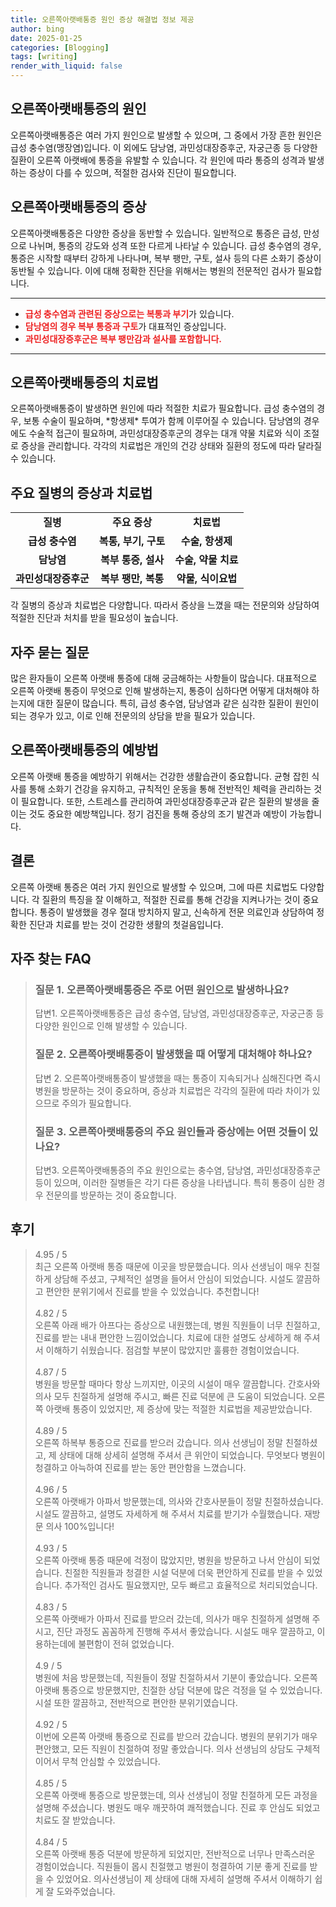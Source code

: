 ```yaml
---
title: 오른쪽아랫배통증 원인 증상 해결법 정보 제공
author: bing
date: 2025-01-25
categories: [Blogging]
tags: [writing]
render_with_liquid: false
---
```



<h2 id='오른쪽아랫배통증의원인'>오른쪽아랫배통증의 원인</h2>

<p>오른쪽아랫배통증은 여러 가지 원인으로 발생할 수 있으며, 그 중에서 가장 흔한 원인은 급성 충수염(맹장염)입니다. 이 외에도 담낭염, 과민성대장증후군, 자궁근종 등 다양한 질환이 오른쪽 아랫배에 통증을 유발할 수 있습니다. 각 원인에 따라 통증의 성격과 발생하는 증상이 다를 수 있으며, 적절한 검사와 진단이 필요합니다.</p>

<h2 id='오른쪽아랫배통증의증상'>오른쪽아랫배통증의 증상</h2>

<p>오른쪽아랫배통증은 다양한 증상을 동반할 수 있습니다. 일반적으로 통증은 급성, 만성으로 나뉘며, 통증의 강도와 성격 또한 다르게 나타날 수 있습니다. 급성 충수염의 경우, 통증은 시작할 때부터 강하게 나타나며, 복부 팽만, 구토, 설사 등의 다른 소화기 증상이 동반될 수 있습니다. 이에 대해 정확한 진단을 위해서는 병원의 전문적인 검사가 필요합니다.</p>

<hr />

<ul>
    <li><b><span style="color: #ee2323;">급성 충수염과 관련된 증상으로는 복통과 부기</span></b>가 있습니다.</li>
    <li><b><span style="color: #ee2323;">담낭염의 경우 복부 통증과 구토</span></b>가 대표적인 증상입니다.</li>
    <li><b><span style="color: #ee2323;">과민성대장증후군은 복부 팽만감과 설사를 포함합니다.</span></b></li>
</ul>

<hr />

<h2 id='오른쪽아랫배통증의치료법'>오른쪽아랫배통증의 치료법</h2>

<p>오른쪽아랫배통증이 발생하면 원인에 따라 적절한 치료가 필요합니다. 급성 충수염의 경우, 보통 수술이 필요하며, *항생제* 투여가 함께 이루어질 수 있습니다. 담낭염의 경우에도 수술적 접근이 필요하며, 과민성대장증후군의 경우는 대개 약물 치료와 식이 조절로 증상을 관리합니다. 각각의 치료법은 개인의 건강 상태와 질환의 정도에 따라 달라질 수 있습니다.</p>

<h2 id='주요질병의증상과치료법'>주요 질병의 증상과 치료법</h2>

<table>
    <tr>
        <td style="text-align: center; height: 17px;"><b>질병</b></td>
        <td style="text-align: center; height: 17px;"><b>주요 증상</b></td>
        <td style="text-align: center; height: 17px;"><b>치료법</b></td>
    </tr>
    <tr>
        <td style="text-align: center; height: 17px;"><b>급성 충수염</b></td>
        <td style="text-align: center; height: 17px;"><b>복통, 부기, 구토</b></td>
        <td style="text-align: center; height: 17px;"><b>수술, 항생제</b></td>
    </tr>
    <tr>
        <td style="text-align: center; height: 17px;"><b>담낭염</b></td>
        <td style="text-align: center; height: 17px;"><b>복부 통증, 설사</b></td>
        <td style="text-align: center; height: 17px;"><b>수술, 약물 치료</b></td>
    </tr>
    <tr>
        <td style="text-align: center; height: 17px;"><b>과민성대장증후군</b></td>
        <td style="text-align: center; height: 17px;"><b>복부 팽만, 복통</b></td>
        <td style="text-align: center; height: 17px;"><b>약물, 식이요법</b></td>
    </tr>
</table>

<p>각 질병의 증상과 치료법은 다양합니다. 따라서 증상을 느꼈을 때는 전문의와 상담하여 적절한 진단과 처치를 받을 필요성이 높습니다.</p>

<h2 id='자주묻는질문'>자주 묻는 질문</h2>

<p>많은 환자들이 오른쪽 아랫배 통증에 대해 궁금해하는 사항들이 많습니다. 대표적으로 오른쪽 아랫배 통증이 무엇으로 인해 발생하는지, 통증이 심하다면 어떻게 대처해야 하는지에 대한 질문이 많습니다. 특히, 급성 충수염, 담낭염과 같은 심각한 질환이 원인이 되는 경우가 있고, 이로 인해 전문의의 상담을 받을 필요가 있습니다.</p>

<h2 id='오른쪽아랫배통증의예방법'>오른쪽아랫배통증의 예방법</h2>

<p>오른쪽 아랫배 통증을 예방하기 위해서는 건강한 생활습관이 중요합니다. 균형 잡힌 식사를 통해 소화기 건강을 유지하고, 규칙적인 운동을 통해 전반적인 체력을 관리하는 것이 필요합니다. 또한, 스트레스를 관리하여 과민성대장증후군과 같은 질환의 발생을 줄이는 것도 중요한 예방책입니다. 정기 검진을 통해 증상의 조기 발견과 예방이 가능합니다.</p>

<h2 id='결론'>결론</h2>

<p>오른쪽 아랫배 통증은 여러 가지 원인으로 발생할 수 있으며, 그에 따른 치료법도 다양합니다. 각 질환의 특징을 잘 이해하고, 적절한 진료를 통해 건강을 지켜나가는 것이 중요합니다. 통증이 발생했을 경우 절대 방치하지 말고, 신속하게 전문 의료인과 상담하여 정확한 진단과 치료를 받는 것이 건강한 생활의 첫걸음입니다.</p>


<h2 id='자주_찾는_FAQ'>자주 찾는 FAQ</h2>
<div itemscope="" itemtype="https://schema.org/FAQPage"> 
<blockquote> 
<div itemscope="" itemprop="mainEntity" itemtype="https://schema.org/Question"> 
<h3 itemprop="name">질문 1. 오른쪽아랫배통증은 주로 어떤 원인으로 발생하나요?</h3> 
<div itemscope="" itemprop="acceptedAnswer" itemtype="https://schema.org/Answer"> 
<span itemprop="text"> 
<p>답변1. 오른쪽아랫배통증은 급성 충수염, 담낭염, 과민성대장증후군, 자궁근종 등 다양한 원인으로 인해 발생할 수 있습니다.</p> 
</span> 
</div> 
</div> 
<div itemscope="" itemprop="mainEntity" itemtype="https://schema.org/Question"> 
<h3 itemprop="name">질문 2. 오른쪽아랫배통증이 발생했을 때 어떻게 대처해야 하나요?</h3> 
<div itemscope="" itemprop="acceptedAnswer" itemtype="https://schema.org/Answer"> 
<span itemprop="text"> 
<p>답변 2. 오른쪽아랫배통증이 발생했을 때는 통증이 지속되거나 심해진다면 즉시 병원을 방문하는 것이 중요하며, 증상과 치료법은 각각의 질환에 따라 차이가 있으므로 주의가 필요합니다.</p> 
</span> 
</div> 
</div> 
<div itemscope="" itemprop="mainEntity" itemtype="https://schema.org/Question"> 
<h3 itemprop="name">질문 3. 오른쪽아랫배통증의 주요 원인들과 증상에는 어떤 것들이 있나요?</h3> 
<div itemscope="" itemprop="acceptedAnswer" itemtype="https://schema.org/Answer"> 
<span itemprop="text"> 
<p>답변3. 오른쪽아랫배통증의 주요 원인으로는 충수염, 담낭염, 과민성대장증후군 등이 있으며, 이러한 질병들은 각기 다른 증상을 나타냅니다. 특히 통증이 심한 경우 전문의를 방문하는 것이 중요합니다.</p> 
</span> 
</div> 
</div> 
</blockquote> 
</div>
<h2 id='후기'>후기</h2>
<div itemscope itemtype="https://schema.org/Product">
  <blockquote>
  <div itemprop="review" itemscope itemtype="https://schema.org/Review">
      <div itemprop="reviewRating" itemscope itemtype="https://schema.org/Rating"> <span itemprop="ratingValue">4.95</span> / <span itemprop="bestRating">5</span> </div>
      <span itemprop="reviewBody">최근 오른쪽 아랫배 통증 때문에 이곳을 방문했습니다. 의사 선생님이 매우 친절하게 상담해 주셨고, 구체적인 설명을 들어서 안심이 되었습니다. 시설도 깔끔하고 편안한 분위기에서 진료를 받을 수 있었습니다. 추천합니다!</span>
  </div>
  <br>
  <div itemprop="review" itemscope itemtype="https://schema.org/Review">
      <div itemprop="reviewRating" itemscope itemtype="https://schema.org/Rating"> <span itemprop="ratingValue">4.82</span> / <span itemprop="bestRating">5</span> </div>
      <span itemprop="reviewBody">오른쪽 아래 배가 아프다는 증상으로 내원했는데, 병원 직원들이 너무 친절하고, 진료를 받는 내내 편안한 느낌이었습니다. 치료에 대한 설명도 상세하게 해 주셔서 이해하기 쉬웠습니다. 점검할 부분이 많았지만 훌륭한 경험이었습니다.</span>
  </div>
  <br>
  <div itemprop="review" itemscope itemtype="https://schema.org/Review">
      <div itemprop="reviewRating" itemscope itemtype="https://schema.org/Rating"> <span itemprop="ratingValue">4.87</span> / <span itemprop="bestRating">5</span> </div>
      <span itemprop="reviewBody">병원을 방문할 때마다 항상 느끼지만, 이곳의 시설이 매우 깔끔합니다. 간호사와 의사 모두 친절하게 설명해 주시고, 빠른 진료 덕분에 큰 도움이 되었습니다. 오른쪽 아랫배 통증이 있었지만, 제 증상에 맞는 적절한 치료법을 제공받았습니다.</span>
  </div>
  <br>
  <div itemprop="review" itemscope itemtype="https://schema.org/Review">
      <div itemprop="reviewRating" itemscope itemtype="https://schema.org/Rating"> <span itemprop="ratingValue">4.89</span> / <span itemprop="bestRating">5</span> </div>
      <span itemprop="reviewBody">오른쪽 하복부 통증으로 진료를 받으러 갔습니다. 의사 선생님이 정말 친절하셨고, 제 상태에 대해 상세히 설명해 주셔서 큰 위안이 되었습니다. 무엇보다 병원이 청결하고 아늑하여 진료를 받는 동안 편안함을 느꼈습니다.</span>
  </div>
  <br>
  <div itemprop="review" itemscope itemtype="https://schema.org/Review">
      <div itemprop="reviewRating" itemscope itemtype="https://schema.org/Rating"> <span itemprop="ratingValue">4.96</span> / <span itemprop="bestRating">5</span> </div>
      <span itemprop="reviewBody">오른쪽 아랫배가 아파서 방문했는데, 의사와 간호사분들이 정말 친절하셨습니다. 시설도 깔끔하고, 설명도 자세하게 해 주셔서 치료를 받기가 수월했습니다. 재방문 의사 100%입니다!</span>
  </div>
  <br>
  <div itemprop="review" itemscope itemtype="https://schema.org/Review">
      <div itemprop="reviewRating" itemscope itemtype="https://schema.org/Rating"> <span itemprop="ratingValue">4.93</span> / <span itemprop="bestRating">5</span> </div>
      <span itemprop="reviewBody">오른쪽 아랫배 통증 때문에 걱정이 많았지만, 병원을 방문하고 나서 안심이 되었습니다. 친절한 직원들과 청결한 시설 덕분에 더욱 편안하게 진료를 받을 수 있었습니다. 추가적인 검사도 필요했지만, 모두 빠르고 효율적으로 처리되었습니다.</span>
  </div>
  <br>
  <div itemprop="review" itemscope itemtype="https://schema.org/Review">
      <div itemprop="reviewRating" itemscope itemtype="https://schema.org/Rating"> <span itemprop="ratingValue">4.83</span> / <span itemprop="bestRating">5</span> </div>
      <span itemprop="reviewBody">오른쪽 아랫배가 아파서 진료를 받으러 갔는데, 의사가 매우 친절하게 설명해 주시고, 진단 과정도 꼼꼼하게 진행해 주셔서 좋았습니다. 시설도 매우 깔끔하고, 이용하는데에 불편함이 전혀 없었습니다.</span>
  </div>
  <br>
  <div itemprop="review" itemscope itemtype="https://schema.org/Review">
      <div itemprop="reviewRating" itemscope itemtype="https://schema.org/Rating"> <span itemprop="ratingValue">4.9</span> / <span itemprop="bestRating">5</span> </div>
      <span itemprop="reviewBody">병원에 처음 방문했는데, 직원들이 정말 친절하셔서 기분이 좋았습니다. 오른쪽 아랫배 통증으로 방문했지만, 친절한 상담 덕분에 많은 걱정을 덜 수 있었습니다. 시설 또한 깔끔하고, 전반적으로 편안한 분위기였습니다.</span>
  </div>
  <br>
  <div itemprop="review" itemscope itemtype="https://schema.org/Review">
      <div itemprop="reviewRating" itemscope itemtype="https://schema.org/Rating"> <span itemprop="ratingValue">4.92</span> / <span itemprop="bestRating">5</span> </div>
      <span itemprop="reviewBody">이번에 오른쪽 아랫배 통증으로 진료를 받으러 갔습니다. 병원의 분위기가 매우 편안했고, 모든 직원이 친절하여 정말 좋았습니다. 의사 선생님의 상담도 구체적이어서 무척 안심할 수 있었습니다.</span>
  </div>
  <br>
  <div itemprop="review" itemscope itemtype="https://schema.org/Review">
      <div itemprop="reviewRating" itemscope itemtype="https://schema.org/Rating"> <span itemprop="ratingValue">4.85</span> / <span itemprop="bestRating">5</span> </div>
      <span itemprop="reviewBody">오른쪽 아랫배 통증으로 방문했는데, 의사 선생님이 정말 친절하게 모든 과정을 설명해 주셨습니다. 병원도 매우 깨끗하여 쾌적했습니다. 진료 후 안심도 되었고 치료도 잘 받았습니다.</span>
  </div>
  <br>
  <div itemprop="review" itemscope itemtype="https://schema.org/Review">
      <div itemprop="reviewRating" itemscope itemtype="https://schema.org/Rating"> <span itemprop="ratingValue">4.84</span> / <span itemprop="bestRating">5</span> </div>
      <span itemprop="reviewBody">오른쪽 아랫배 통증 덕분에 방문하게 되었지만, 전반적으로 너무나 만족스러운 경험이었습니다. 직원들이 몹시 친절했고 병원이 청결하여 기분 좋게 진료를 받을 수 있었어요. 의사선생님이 제 상태에 대해 자세히 설명해 주셔서 이해하기 쉽게 잘 도와주었습니다.</span>
  </div>
  </blockquote>
</div>
